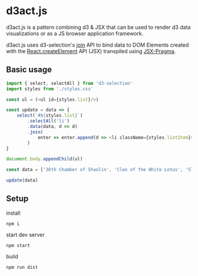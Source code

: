 # d3act.js

d3act.js is a pattern combining d3 & JSX that can be used to render d3 data visualizations or as a JS browser application framework.

d3act.js uses d3-selection's [join](https://github.com/d3/d3-selection#joining-data) API to bind data to DOM Elements created with the [React.createElement](https://reactjs.org/docs/react-api.html#createelement) API (JSX) transpiled using [JSX-Pragma](https://github.com/ScottORLY/jsx-dom).

## Basic usage

```javascript
import { select, selectAll } from 'd3-selection'
import styles from './styles.css'

const ul = (<ul id={styles.list}/>)

const update = data => {
    select(`#${styles.list}`)
        .selectAll('li')
        .data(data, d => d)
        .join(
            enter => enter.append(d => <li className={styles.listItem}>{d}</li>)
        )
}

document.body.appendChild(ul)

const data = ['36th Chamber of Shaolin', 'Clan of the White Lotus', 'Sleeping Kung Fu', 'Dance of the Drunken Mantis']

update(data)
```

## Setup

install

`npm i`

start dev server

`npm start`

build

`npm run dist`
